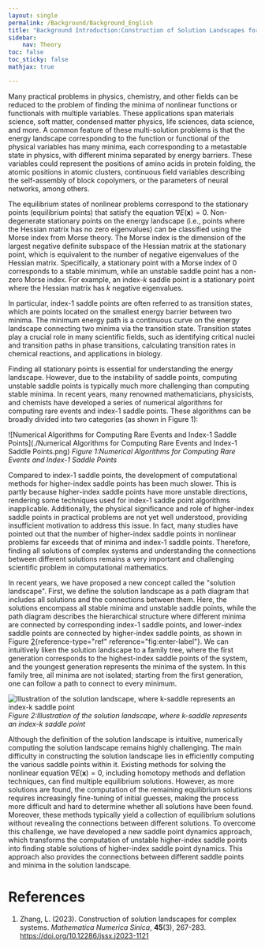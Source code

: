 ```yaml
---
layout: single
permalink: /Background/Background_English
title: "Background Introduction:Construction of Solution Landscapes for Complex Systems"
sidebar:
    nav: Theory
toc: false
toc_sticky: false
mathjax: true

---
```


Many practical problems in physics, chemistry, and other fields can be
reduced to the problem of finding the minima of nonlinear functions or
functionals with multiple variables. These applications span materials
science, soft matter, condensed matter physics, life sciences, data
science, and more. A common feature of these multi-solution problems is
that the energy landscape corresponding to the function or functional of
the physical variables has many minima, each corresponding to a
metastable state in physics, with different minima separated by energy
barriers. These variables could represent the positions of amino acids
in protein folding, the atomic positions in atomic clusters, continuous
field variables describing the self-assembly of block copolymers, or the
parameters of neural networks, among others.

The equilibrium states of nonlinear problems correspond to the
stationary points (equilibrium points) that satisfy the equation
$\nabla E(\boldsymbol{x})=0$. Non-degenerate stationary points on the
energy landscape (i.e., points where the Hessian matrix has no zero
eigenvalues) can be classified using the Morse index from Morse theory.
The Morse index is the dimension of the largest negative definite
subspace of the Hessian matrix at the stationary point, which is
equivalent to the number of negative eigenvalues of the Hessian matrix.
Specifically, a stationary point with a Morse index of 0 corresponds to
a stable minimum, while an unstable saddle point has a non-zero Morse
index. For example, an index-$k$ saddle point is a stationary point
where the Hessian matrix has $k$ negative eigenvalues.

In particular, index-1 saddle points are often referred to as transition
states, which are points located on the smallest energy barrier between
two minima. The minimum energy path is a continuous curve on the energy
landscape connecting two minima via the transition state. Transition
states play a crucial role in many scientific fields, such as
identifying critical nuclei and transition paths in phase transitions,
calculating transition rates in chemical reactions, and applications in
biology.

Finding all stationary points is essential for understanding the energy
landscape. However, due to the instability of saddle points, computing
unstable saddle points is typically much more challenging than computing
stable minima. In recent years, many renowned mathematicians,
physicists, and chemists have developed a series of numerical algorithms
for computing rare events and index-1 saddle points. These algorithms
can be broadly divided into two categories (as shown in Figure 1):

![Numerical Algorithms for Computing Rare Events and Index-1 Saddle Points](./Numerical Algorithms for Computing Rare Events and Index-1 Saddle Points.png)
*Figure 1:Numerical Algorithms for Computing Rare Events and Index-1 Saddle Points*



Compared to index-1 saddle points, the development of computational
methods for higher-index saddle points has been much slower. This is
partly because higher-index saddle points have more unstable directions,
rendering some techniques used for index-1 saddle point algorithms
inapplicable. Additionally, the physical significance and role of
higher-index saddle points in practical problems are not yet well
understood, providing insufficient motivation to address this issue. In
fact, many studies have pointed out that the number of higher-index
saddle points in nonlinear problems far exceeds that of minima and
index-1 saddle points. Therefore, finding all solutions of complex
systems and understanding the connections between different solutions
remains a very important and challenging scientific problem in
computational mathematics.

In recent years, we have proposed a new concept called the \"solution
landscape\". First, we define the solution landscape as a path diagram
that includes all solutions and the connections between them. Here, the
solutions encompass all stable minima and unstable saddle points, while
the path diagram describes the hierarchical structure where different
minima are connected by corresponding index-1 saddle points, and
lower-index saddle points are connected by higher-index saddle points,
as shown in Figure [2](#fig:enter-label){reference-type="ref"
reference="fig:enter-label"}. We can intuitively liken the solution
landscape to a family tree, where the first generation corresponds to
the highest-index saddle points of the system, and the youngest
generation represents the minima of the system. In this family tree, all
minima are not isolated; starting from the first generation, one can
follow a path to connect to every minimum.

![Illustration of the solution landscape, where $k$-saddle represents an index-$k$ saddle point](./解景观的示意图.png)
*Figure 2:Illustration of the solution landscape, where $k$-saddle represents an index-$k$ saddle point*

Although the definition of the solution landscape is intuitive,
numerically computing the solution landscape remains highly challenging.
The main difficulty in constructing the solution landscape lies in
efficiently computing the various saddle points within it. Existing
methods for solving the nonlinear equation $\nabla E(\boldsymbol{x})=0$,
including homotopy methods and deflation techniques, can find multiple
equilibrium solutions. However, as more solutions are found, the
computation of the remaining equilibrium solutions requires increasingly
fine-tuning of initial guesses, making the process more difficult and
hard to determine whether all solutions have been found. Moreover, these
methods typically yield a collection of equilibrium solutions without
revealing the connections between different solutions. To overcome this
challenge, we have developed a new saddle point dynamics approach, which
transforms the computation of unstable higher-index saddle points into
finding stable solutions of higher-index saddle point dynamics. This
approach also provides the connections between different saddle points
and minima in the solution landscape.

# References

1. Zhang, L. (2023). Construction of solution landscapes for complex systems. _Mathematica Numerica Sinica_, ​**45**(3), 267-283. https://doi.org/10.12286/jssx.j2023-1121
